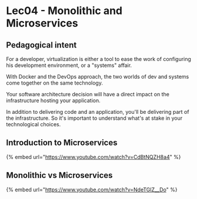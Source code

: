 # Lec04 - Monolithic and Microservices

## Pedagogical intent

For a developer, virtualization is either a tool to ease the work of configuring his development environment, or a "systems" affair.

With Docker and the DevOps approach, the two worlds of dev and systems come together on the same technology.

Your software architecture decision will have a direct impact on the infrastructure hosting your application.

In addition to delivering code and an application, you'll be delivering part of the infrastructure. So it's important to understand what's at stake in your technological choices.

## Introduction to Microservices

{% embed url="https://www.youtube.com/watch?v=CdBtNQZH8a4" %}

## Monolithic vs Microservices

{% embed url="https://www.youtube.com/watch?v=NdeTGlZ__Do" %}



